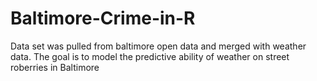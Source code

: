 # Baltimore-Crime-in-R

Data set was pulled from baltimore open data and merged with weather data.  The goal is to model the predictive ability of weather on street roberries in Baltimore
